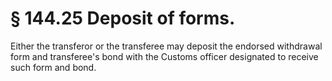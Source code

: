 # § 144.25   Deposit of forms.

Either the transferor or the transferee may deposit the endorsed withdrawal form and transferee's bond with the Customs officer designated to receive such form and bond. 




